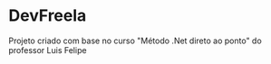 # DevFreela
Projeto criado com base no curso "Método .Net direto ao ponto" do professor Luis Felipe
